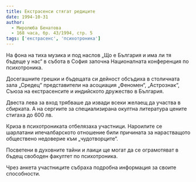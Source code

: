 ```yaml
---
title: Екстрасенси стягат редиците
date: 1994-10-31
author:
  - Миролюба Бенатова
  - 168 часа, бр. 43/1994, стр. 5
tags: ['екстрасенс', 'психотроника']
---
```


На фона на тиха музика и под наслов „Що е България и има ли тя бъдеще у нас“ в събота в София започна Националната конференция по психотроника.

Досегашните грешки и бъдещата си дейност обсъдиха в столичната зала „Средец“ представители на асоциация „Феномен“, „Астрознак“, Съюза на екстрасенсите и индийското дружество в България. 

Двеста лева за вход трябваше да извади всеки желаещ да участва в сбирката. А на сергиите за специализирана окултна литература цените стигаха до 600 лв. 

Криза в психотрониката отбелязаха участници. Нароилите се шарлатани ипечалбарското отношение били причината за нарастващото обществено недоверие към „чудотворците“.

Посветени в духовните тайни и лаици ще могат да се ограмотяват в бъдещ свободен факултет по психотроника.

Чрез анкета участниците събраха подробна информация за своите способности.
